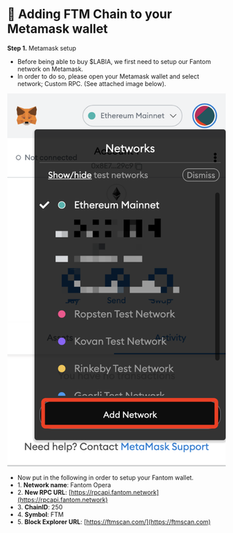 # 🔴 Adding FTM Chain to your Metamask wallet



**Step 1.** Metamask setup&#x20;

* Before being able to buy $LABIA, we first need to setup our Fantom network on Metamask.
* In order to do so, please open your Metamask wallet and select network; Custom RPC. (See attached image below).

![](../.gitbook/assets/WX20220303-164332@2x.png)



* Now put in the following in order to setup your Fantom wallet.
* 1\. **Network name**: Fantom Opera
* 2\. **New RPC URL**: [https://rpcapi.fantom.network](https://rpcapi.fantom.network)
* 3\. **ChainID**: 250
* 4\. **Symbol**: FTM
* 5\. **Block Explorer URL**: [https://ftmscan.com/](https://ftmscan.com)
